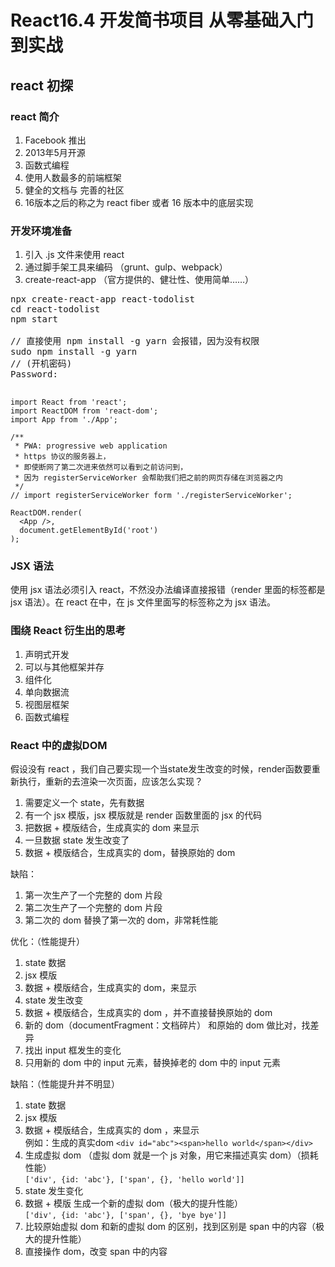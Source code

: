 # React16.4 开发简书项目 从零基础入门到实战

## react 初探
### react 简介

1. Facebook 推出
2. 2013年5月开源
3. 函数式编程
4. 使用人数最多的前端框架
5. 健全的文档与 完善的社区
6. 16版本之后的称之为 react fiber 或者 16 版本中的底层实现

### 开发环境准备

1. 引入 .js 文件来使用 react 
2. 通过脚手架工具来编码 （grunt、gulp、webpack）
3. create-react-app （官方提供的、健壮性、使用简单……）

<pre>
npx create-react-app react-todolist
cd react-todolist
npm start

// 直接使用 npm install -g yarn 会报错，因为没有权限
sudo npm install -g yarn
// (开机密码)
Password:

</pre>

```
import React from 'react';
import ReactDOM from 'react-dom';
import App from './App';

/**
 * PWA: progressive web application
 * https 协议的服务器上，
 * 即使断网了第二次进来依然可以看到之前访问到，
 * 因为 registerServiceWorker 会帮助我们把之前的网页存储在浏览器之内
 */
// import registerServiceWorker form './registerServiceWorker';

ReactDOM.render(
  <App />,
  document.getElementById('root')
);
```

### JSX 语法

使用 jsx 语法必须引入 react，不然没办法编译直接报错（render 里面的标签都是 jsx 语法）。在 react 在中，在 js 文件里面写的标签称之为 jsx 语法。

### 围绕 React 衍生出的思考

1. 声明式开发
2. 可以与其他框架并存
3. 组件化
4. 单向数据流
5. 视图层框架
6. 函数式编程

### React 中的虚拟DOM

假设没有 react ，我们自己要实现一个当state发生改变的时候，render函数要重新执行，重新的去渲染一次页面，应该怎么实现？
1. 需要定义一个 state，先有数据
2. 有一个 jsx 模版，jsx 模版就是 render 函数里面的 jsx 的代码
3. 把数据 + 模版结合，生成真实的 dom 来显示
4. 一旦数据 state 发生改变了
5. 数据 + 模版结合，生成真实的 dom，替换原始的 dom

缺陷：
1. 第一次生产了一个完整的 dom 片段
2. 第二次生产了一个完整的 dom 片段
3. 第二次的 dom 替换了第一次的 dom，非常耗性能

优化：（性能提升）
1. state 数据
2. jsx 模版
3. 数据 + 模版结合，生成真实的 dom，来显示
4. state 发生改变
5. 数据 + 模版结合，生成真实的 dom ，并不直接替换原始的 dom
6. 新的 dom（documentFragment：文档碎片） 和原始的 dom 做比对，找差异
7. 找出 input 框发生的变化
8. 只用新的 dom 中的 input 元素，替换掉老的 dom 中的 input 元素

缺陷：（性能提升并不明显）
1. state 数据
2. jsx 模版
3. 数据 + 模版结合，生成真实的 dom ，来显示<br>
例如：生成的真实dom `<div id="abc"><span>hello world</span></div>`
4. 生成虚拟 dom （虚拟 dom 就是一个 js 对象，用它来描述真实 dom）（损耗性能）<br>
`['div', {id: 'abc'}, ['span', {}, 'hello world']]`
5. state 发生变化
6. 数据 + 模版 生成一个新的虚拟 dom（极大的提升性能）<br>
`['div', {id: 'abc'}, ['span', {}, 'bye bye']]`
7. 比较原始虚拟 dom 和新的虚拟 dom 的区别，找到区别是 span 中的内容（极大的提升性能）
8. 直接操作 dom，改变 span 中的内容




